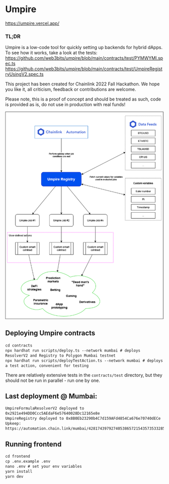 # Umpire

https://umpire.vercel.app/

### TL;DR
Umpire is a low-code tool for quickly setting up backends for hybrid dApps. To see how it works, take a look at the tests:    
https://github.com/web3bits/umpire/blob/main/contracts/test/PYMWYMI.spec.ts    
https://github.com/web3bits/umpire/blob/main/contracts/test/UmpireRegistryUsingV2.spec.ts    

This project has been created for Chainlink 2022 Fall Hackathon. We hope you like it, all criticism, feedback or contributions are welcome.

Please note, this is a proof of concept and should be treated as such, code is provided as is, do not use in production with real funds!

![Architecture](/architecture.png)

## Deploying Umpire contracts

```shell
cd contracts
npx hardhat run scripts/deploy.ts --network mumbai # deploys ResolverV2 and Registry to Polygon Mumbai testnet
npx hardhat run scripts/deployTestAction.ts --network mumbai # deploys a test action, convenient for testing
```

There are relatively extensive tests in the `contracts/test` directory, but they should not be run in parallel - run one by one.

## Last deployment @ Mumbai:

```
UmpireFormulaResolverV2 deployed to 0x2921e494DD0Ccc5AEdaF6e57640028Dc12165e8e
UmpireRegistry deployed to 0x8B0Eb23290b4C7d159AFd4854Ca676e70740dECe
Upkeep: https://automation.chain.link/mumbai/42817439792740538657215435735332854623359948778852290302201139228819821179935 
```

## Running frontend

```shell
cd frontend
cp .env.example .env
nano .env # set your env variables
yarn install
yarn dev
```
